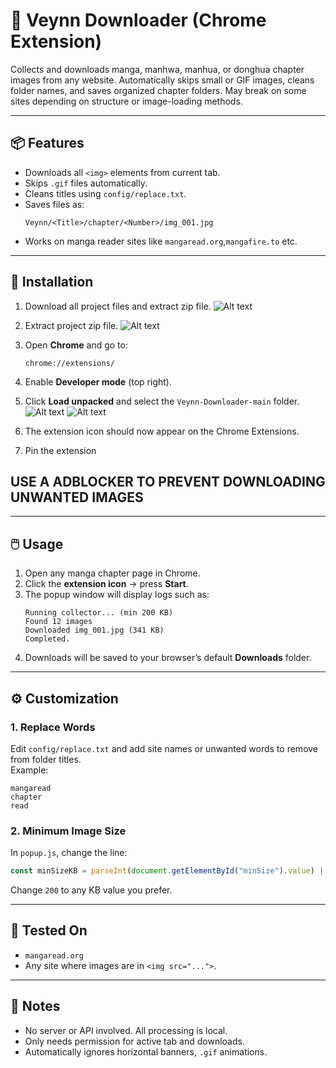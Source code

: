 # 🧩 Veynn Downloader (Chrome Extension)

Collects and downloads manga, manhwa, manhua, or donghua chapter images from any website.
Automatically skips small or GIF images, cleans folder names, and saves organized chapter folders.
May break on some sites depending on structure or image-loading methods.

---

## 📦 Features
- Downloads all `<img>` elements from current tab.  
- Skips `.gif` files automatically.  
- Cleans titles using `config/replace.txt`.  
- Saves files as:
  ```
  Veynn/<Title>/chapter/<Number>/img_001.jpg
  ```
- Works on manga reader sites like `mangaread.org`,`mangafire.to` etc.

---

## 🧰 Installation

1. Download all project files and extract zip file.
![Alt text](https://media.discordapp.net/attachments/1433507733323382814/1433508288649105438/Screenshot_2.png?ex=6904f221&is=6903a0a1&hm=53272b2b2c403579c19db8c7c407c0081e397c4ef7c24cfa35512ce39dd5f8d3&=&format=webp&quality=lossless&width=1231&height=693)

2. Extract project zip file.
![Alt text](https://media.discordapp.net/attachments/1433507733323382814/1433507873341575240/Screenshot_2025-10-30_224920.png?ex=6904f1be&is=6903a03e&hm=5a5ee1268f0f3f01e911776c26702fb2eef07e7c9a860d3ed26447b9927df24d&=&format=webp&quality=lossless&width=1233&height=693)

3. Open **Chrome** and go to:
   ```
   chrome://extensions/
   ```

4. Enable **Developer mode** (top right).

5. Click **Load unpacked** and select the `Veynn-Downloader-main` folder.
![Alt text](https://media.discordapp.net/attachments/1433507733323382814/1433507872054055025/Screenshot_2025-10-30_225015.png?ex=6904f1bd&is=6903a03d&hm=dcc3d5c7451d5d4bbeff75b6f1c3e8b584e91818fb47936e1d40b9a42948fe4e&=&format=webp&quality=lossless&width=1233&height=693)
![Alt text](https://media.discordapp.net/attachments/1433507733323382814/1433507872486064169/Screenshot_2025-10-30_225045.png?ex=6904f1be&is=6903a03e&hm=8549488f6ccb892416e769a89726352e32eaa4564ccefca6289ef9b9075f4a16&=&format=webp&quality=lossless&width=1233&height=693)

6. The extension icon should now appear on the Chrome Extensions.

7. Pin the extension

## USE A ADBLOCKER TO PREVENT DOWNLOADING UNWANTED IMAGES

---

## 🖱️ Usage

1. Open any manga chapter page in Chrome.  
2. Click the **extension icon** → press **Start**.  
3. The popup window will display logs such as:
   ```
   Running collector... (min 200 KB)
   Found 12 images
   Downloaded img_001.jpg (341 KB)
   Completed.
   ```
4. Downloads will be saved to your browser’s default **Downloads** folder.

---

## ⚙️ Customization

### 1. Replace Words  
Edit `config/replace.txt` and add site names or unwanted words to remove from folder titles.  
Example:
```
mangaread
chapter
read
```

### 2. Minimum Image Size  
In `popup.js`, change the line:
```js
const minSizeKB = parseInt(document.getElementById("minSize").value) || 200;
```
Change `200` to any KB value you prefer.

---

## 🧪 Tested On
- `mangaread.org`
- Any site where images are in `<img src="...">`.

---

## 🧹 Notes
- No server or API involved. All processing is local.  
- Only needs permission for active tab and downloads.  
- Automatically ignores horizontal banners, `.gif` animations.



